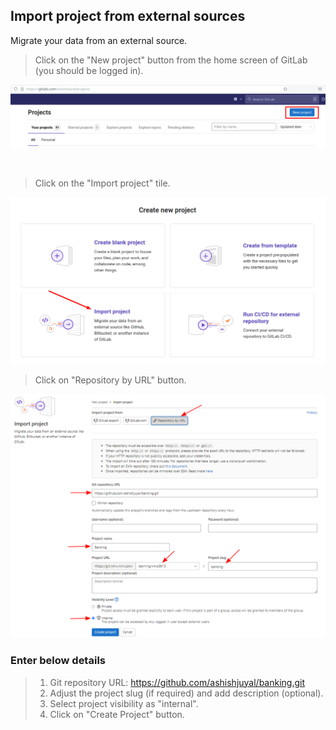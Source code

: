 ## Import project from external sources

Migrate your data from an external source.

> Click on the "New project" button from the home screen of GitLab (you should be logged in).


![](/imgs/new-project.png)

<br>

> Click on the "Import project" tile.

![](/imgs/import-new-project-1.png)
<br>

> Click on "Repository by URL" button.

![](/imgs/import-new-project-3.png)

### Enter below details
> 1. Git repository URL: https://github.com/ashishjuyal/banking.git
> 2. Adjust the project slug (if required) and add description (optional). 
> 3. Select project visibility as "internal".
> 4. Click on "Create Project" button.

<br>
